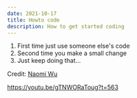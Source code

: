 ```yaml
---
date: 2021-10-17
title: Howto code
description: How to get started coding
---
```


1. First time just use someone else's code
2. Second time you make a small change
3. Just keep doing that...

Credit: [Naomi Wu](https://en.wikipedia.org/wiki/Naomi_Wu)

https://youtu.be/gTNWORaToug?t=563
